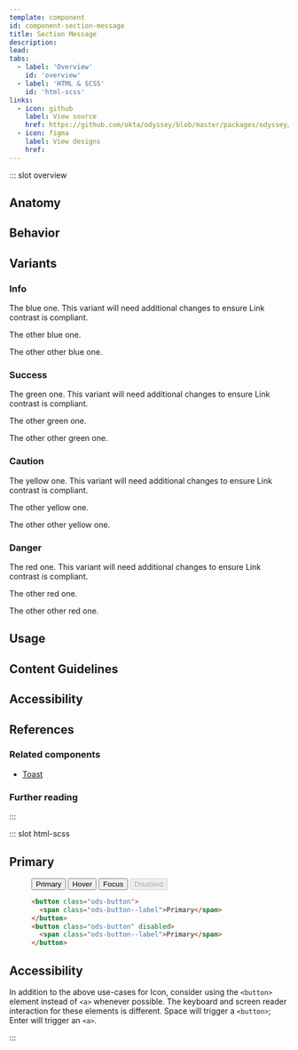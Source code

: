 ```yaml
---
template: component
id: component-section-message
title: Section Message
description:
lead:
tabs:
  - label: 'Overview'
    id: 'overview'
  - label: 'HTML & SCSS'
    id: 'html-scss'
links:
  - icon: github
    label: View source
    href: https://github.com/okta/odyssey/blob/master/packages/odyssey/src/scss/components/_section-message.scss
  - icon: figma
    label: View designs
    href:
---
```


::: slot overview

## Anatomy

## Behavior

## Variants

### Info

<Description>

The blue one. This variant will need additional changes to ensure Link contrast is compliant.

</Description>

<Visual content="full">
  <template>
    <aside class="ods-section-message is-ods-section-message-info">
      <span class="ods-section-message--icon">
        <OdsIcon icon="error"></OdsIcon>
      </span>
      <h1 class="ods-section-message--title">Title</h1>
      <section class="ods-section-message--content">
        <p>This email link has expired. To resend, return to the screen where you requested it.</p>
      </section>
      <section class="ods-section-message--actions">
        <a href="#">Do a thing</a>
      </section>
    </aside>
  </template>
</Visual>

<Description>

The other blue one.

</Description>

<Visual content="full">
  <template>
    <aside class="ods-section-message is-ods-section-message-info is-ods-section-message-blv">
      <span class="ods-section-message--icon">
        <OdsIcon icon="error"></OdsIcon>
      </span>
      <h1 class="ods-section-message--title">Title</h1>
      <section class="ods-section-message--content">
        <p>This email link has expired. To resend, return to the screen where you requested it.</p>
      </section>
      <section class="ods-section-message--actions">
        <a href="#">Do a thing</a>
      </section>
    </aside>
  </template>
</Visual>

<Description>

The other other blue one.

</Description>

<Visual content="full">
  <template>
    <aside class="ods-section-message is-ods-section-message-info is-ods-section-message-alt">
      <span class="ods-section-message--icon">
        <OdsIcon icon="error"></OdsIcon>
      </span>
      <h1 class="ods-section-message--title">Title</h1>
      <section class="ods-section-message--content">
        <p>This email link has expired. To resend, return to the screen where you requested it.</p>
      </section>
      <section class="ods-section-message--actions">
        <a href="#">Do a thing</a>
      </section>
    </aside>
  </template>
</Visual>

### Success

<Description>

The green one. This variant will need additional changes to ensure Link contrast is compliant.

</Description>

<Visual content="full">
  <template>
    <aside class="ods-section-message is-ods-section-message-success">
      <span class="ods-section-message--icon">
        <OdsIcon icon="error"></OdsIcon>
      </span>
      <h1 class="ods-section-message--title">Title</h1>
      <section class="ods-section-message--content">
        <p>This email link has expired. To resend, return to the screen where you requested it.</p>
      </section>
      <section class="ods-section-message--actions">
        <a href="#">Do a thing</a>
      </section>
    </aside>
  </template>
</Visual>

<Description>

The other green one.

</Description>

<Visual content="full">
  <template>
    <aside class="ods-section-message is-ods-section-message-success is-ods-section-message-blv">
      <span class="ods-section-message--icon">
        <OdsIcon icon="error"></OdsIcon>
      </span>
      <h1 class="ods-section-message--title">Title</h1>
      <section class="ods-section-message--content">
        <p>This email link has expired. To resend, return to the screen where you requested it.</p>
      </section>
      <section class="ods-section-message--actions">
        <a href="#">Do a thing</a>
      </section>
    </aside>
  </template>
</Visual>

<Description>

The other other green one.

</Description>

<Visual content="full">
  <template>
    <aside class="ods-section-message is-ods-section-message-success is-ods-section-message-alt">
      <span class="ods-section-message--icon">
        <OdsIcon icon="error"></OdsIcon>
      </span>
      <h1 class="ods-section-message--title">Title</h1>
      <section class="ods-section-message--content">
        <p>This email link has expired. To resend, return to the screen where you requested it.</p>
      </section>
      <section class="ods-section-message--actions">
        <a href="#">Do a thing</a>
      </section>
    </aside>
  </template>
</Visual>

### Caution

<Description>

The yellow one. This variant will need additional changes to ensure Link contrast is compliant.

</Description>

<Visual content="full">
  <template>
    <aside class="ods-section-message is-ods-section-message-caution">
      <span class="ods-section-message--icon">
        <OdsIcon icon="error"></OdsIcon>
      </span>
      <h1 class="ods-section-message--title">Title</h1>
      <section class="ods-section-message--content">
        <p>This email link has expired. To resend, return to the screen where you requested it.</p>
      </section>
      <section class="ods-section-message--actions">
        <a href="#">Do a thing</a>
      </section>
    </aside>
  </template>
</Visual>

<Description>

The other yellow one.

</Description>

<Visual content="full">
  <template>
    <aside class="ods-section-message is-ods-section-message-caution is-ods-section-message-blv">
      <span class="ods-section-message--icon">
        <OdsIcon icon="error"></OdsIcon>
      </span>
      <h1 class="ods-section-message--title">Title</h1>
      <section class="ods-section-message--content">
        <p>This email link has expired. To resend, return to the screen where you requested it.</p>
      </section>
      <section class="ods-section-message--actions">
        <a href="#">Do a thing</a>
      </section>
    </aside>
  </template>
</Visual>

<Description>

The other other yellow one.

</Description>

<Visual content="full">
  <template>
    <aside class="ods-section-message is-ods-section-message-caution is-ods-section-message-alt">
      <span class="ods-section-message--icon">
        <OdsIcon icon="error"></OdsIcon>
      </span>
      <h1 class="ods-section-message--title">Title</h1>
      <section class="ods-section-message--content">
        <p>This email link has expired. To resend, return to the screen where you requested it.</p>
      </section>
      <section class="ods-section-message--actions">
        <a href="#">Do a thing</a>
      </section>
    </aside>
  </template>
</Visual>

### Danger

<Description>

The red one. This variant will need additional changes to ensure Link contrast is compliant.

</Description>

<Visual content="full">
  <template>
    <aside class="ods-section-message is-ods-section-message-danger">
      <span class="ods-section-message--icon">
        <OdsIcon icon="error"></OdsIcon>
      </span>
      <h1 class="ods-section-message--title">Title</h1>
      <section class="ods-section-message--content">
        <p>This email link has expired. To resend, return to the screen where you requested it.</p>
      </section>
      <section class="ods-section-message--actions">
        <a href="#">Do a thing</a>
      </section>
    </aside>
  </template>
</Visual>

<Description>

The other red one.

</Description>

<Visual content="full">
  <template>
    <aside class="ods-section-message is-ods-section-message-danger is-ods-section-message-blv">
      <span class="ods-section-message--icon">
        <OdsIcon icon="error"></OdsIcon>
      </span>
      <h1 class="ods-section-message--title">Title</h1>
      <section class="ods-section-message--content">
        <p>This email link has expired. To resend, return to the screen where you requested it.</p>
      </section>
      <section class="ods-section-message--actions">
        <a href="#">Do a thing</a>
      </section>
    </aside>
  </template>
</Visual>

<Description>

The other other red one.

</Description>

<Visual content="full">
  <template>
    <aside class="ods-section-message is-ods-section-message-danger is-ods-section-message-alt">
      <span class="ods-section-message--icon">
        <OdsIcon icon="error"></OdsIcon>
      </span>
      <h1 class="ods-section-message--title">Title</h1>
      <section class="ods-section-message--content">
        <p>This email link has expired. To resend, return to the screen where you requested it.</p>
      </section>
      <section class="ods-section-message--actions">
        <a href="#">Do a thing</a>
      </section>
    </aside>
  </template>
</Visual>

## Usage

## Content Guidelines

## Accessibility

## References

### Related components

<Description>

- <a href="/components/toast">Toast</a>

</Description>

### Further reading

:::

::: slot html-scss

## Primary

<figure class="docs-example">
  <div class="docs-example--rendered">
    <button class="ods-button">
      <span class="ods-button--label">Primary</span>
    </button>
    <button class="ods-button is-ods-button-hover">
      <span class="ods-button--label">Hover</span>
    </button>
    <button class="ods-button is-ods-button-focus">
      <span class="ods-button--label">Focus</span>
    </button>
    <button class="ods-button" disabled>
      <span class="ods-button--label">Disabled</span>
    </button>
  </div>

  ```html
  <button class="ods-button">
    <span class="ods-button--label">Primary</span>
  </button>
  <button class="ods-button" disabled>
    <span class="ods-button--label">Primary</span>
  </button>
  ```
</figure>

## Accessibility

<Description>

In addition to the above use-cases for Icon, consider using the `<button>` element instead of `<a>` whenever possible. The keyboard and screen reader interaction for these elements is different. Space will trigger a `<button>`; Enter will trigger an `<a>`.

</Description>
:::
